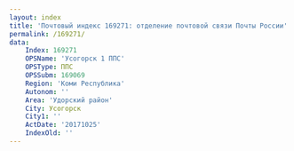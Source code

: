 ```yaml
---
layout: index
title: 'Почтовый индекс 169271: отделение почтовой связи Почты России'
permalink: /169271/
data:
    Index: 169271
    OPSName: 'Усогорск 1 ППС'
    OPSType: ППС
    OPSSubm: 169069
    Region: 'Коми Республика'
    Autonom: ''
    Area: 'Удорский район'
    City: Усогорск
    City1: ''
    ActDate: '20171025'
    IndexOld: ''
---
```

